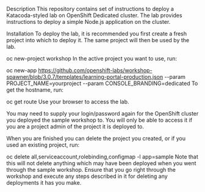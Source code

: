 Description
This repository contains set of instructions to deploy a Katacoda-styled lab on OpenShift Dedicated cluster. The lab provides instructions to deploy a simple Node.js application on the cluster.

Installation
To deploy the lab, it is recommended you first create a fresh project into which to deploy it. The same project will then be used by the lab.

oc new-project workshop
In the active project you want to use, run:

oc new-app https://github.com/openshift-labs/workshop-spawner/blob/3.0.7/templates/learning-portal-production.json --param PROJECT_NAME=yourproject --param CONSOLE_BRANDING=dedicated
To get the hostname, run:

oc get route 
Use your browser to access the lab.

You may need to supply your login/password again for the OpenShift cluster you deployed the sample workshop to. You will only be able to access it if you are a project admin of the project it is deployed to.

When you are finished you can delete the project you created, or if you used an existing project, run:

oc delete all,serviceaccount,rolebinding,configmap -l app=sample
Note that this will not delete anything which may have been deployed when you went through the sample workshop. Ensure that you go right through the workshop and execute any steps described in it for deleting any deployments it has you make.
